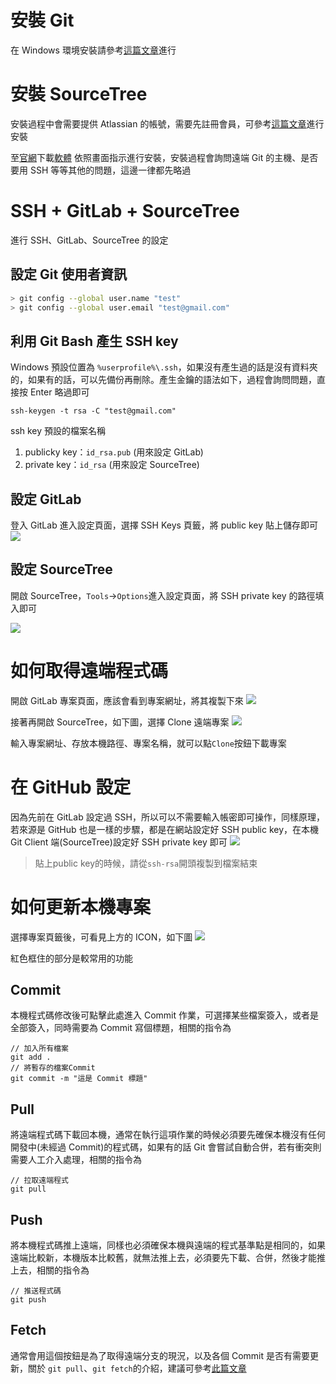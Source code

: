 # 安裝 Git

在 Windows 環境安裝請參考[這篇文章](https://gitbook.tw/chapters/environment/install-git-in-windows.html)進行

# 安裝 SourceTree

安裝過程中會需要提供 Atlassian 的帳號，需要先註冊會員，可參考[這篇文章](https://dotblogs.com.tw/jamesfu/2016/05/09/sourcetree)進行安裝

至[官網](https://www.sourcetreeapp.com/)下載[軟體](https://product-downloads.atlassian.com/software/sourcetree/windows/ga/SourceTreeSetup-3.1.3.exe?_ga=2.157333437.689675787.1566374421-1841491227.1566374421)
依照畫面指示進行安裝，安裝過程會詢問遠端 Git 的主機、是否要用 SSH 等等其他的問題，這邊一律都先略過

# SSH + GitLab + SourceTree

進行 SSH、GitLab、SourceTree 的設定

## 設定 Git 使用者資訊

```bash
> git config --global user.name "test"
> git config --global user.email "test@gmail.com"
```

## 利用 Git Bash 產生 SSH key

Windows 預設位置為 `%userprofile%\.ssh`，如果沒有產生過的話是沒有資料夾的，如果有的話，可以先備份再刪除。產生金鑰的語法如下，過程會詢問問題，直接按 Enter 略過即可

```
ssh-keygen -t rsa -C "test@gmail.com"
```

ssh key 預設的檔案名稱

1. publicky key：`id_rsa.pub` (用來設定 GitLab)
1. private key：`id_rsa` (用來設定 SourceTree)

## 設定 GitLab

登入 GitLab 進入設定頁面，選擇 SSH Keys 頁籤，將 public key 貼上儲存即可
![](./images/git01.png)

## 設定 SourceTree

開啟 SourceTree，`Tools`->`Options`進入設定頁面，將 SSH private key 的路徑填入即可

![](./images/git02.png)

# 如何取得遠端程式碼

開啟 GitLab 專案頁面，應該會看到專案網址，將其複製下來
![](./images/git03.png)

接著再開啟 SourceTree，如下圖，選擇 Clone 遠端專案
![](./images/git04.png)

輸入專案網址、存放本機路徑、專案名稱，就可以點`Clone`按鈕下載專案

# 在 GitHub 設定

因為先前在 GitLab 設定過 SSH，所以可以不需要輸入帳密即可操作，同樣原理，若來源是 GitHub 也是一樣的步驟，都是在網站設定好 SSH public key，在本機 Git Client 端(SourceTree)設定好 SSH private key 即可
![](./images/git06.png)

> 貼上public key的時候，請從`ssh-rsa`開頭複製到檔案結束


# 如何更新本機專案

選擇專案頁籤後，可看見上方的 ICON，如下圖
![](./images/git05.png)

紅色框住的部分是較常用的功能

## Commit

本機程式碼修改後可點擊此處進入 Commit 作業，可選擇某些檔案簽入，或者是全部簽入，同時需要為 Commit 寫個標題，相關的指令為

```
// 加入所有檔案
git add .
// 將暫存的檔案Commit
git commit -m "這是 Commit 標題"
```

## Pull

將遠端程式碼下載回本機，通常在執行這項作業的時候必須要先確保本機沒有任何開發中(未經過 Commit)的程式碼，如果有的話 Git 會嘗試自動合併，若有衝突則需要人工介入處理，相關的指令為

```
// 拉取遠端程式
git pull
```

## Push

將本機程式碼推上遠端，同樣也必須確保本機與遠端的程式基準點是相同的，如果遠端比較新，本機版本比較舊，就無法推上去，必須要先下載、合併，然後才能推上去，相關的指令為

```
// 推送程式碼
git push
```

## Fetch

通常會用這個按鈕是為了取得遠端分支的現況，以及各個 Commit 是否有需要更新，關於 `git pull`、`git fetch`的介紹，建議可參考[此篇文章](https://gitbook.tw/chapters/github/pull-from-github.html)
